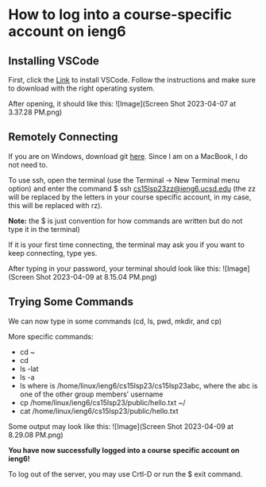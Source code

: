 # How to log into a course-specific account on ieng6
## Installing VSCode
First, click the [Link](https://code.visualstudio.com/) to install VSCode. Follow the instructions and make sure to download with the right operating system.

After opening, it should like this: ![Image](Screen Shot 2023-04-07 at 3.37.28 PM.png)

## Remotely Connecting
If you are on Windows, download git [here](https://gitforwindows.org). Since I am on a MacBook, I do not need to.

To use ssh, open the terminal (use the Terminal → New Terminal menu option) and enter the command $ ssh cs15lsp23zz@ieng6.ucsd.edu (the zz will be replaced by the letters in your course specific account, in my case, this will be replaced with rz). 

**Note:** the $ is just convention for how commands are written but do not type it in the terminal)

If it is your first time connecting, the terminal may ask you if you want to keep connecting, type yes.

After typing in your password, your terminal should look like this: ![Image](Screen Shot 2023-04-09 at 8.15.04 PM.png)

## Trying Some Commands
We can now type in some commands (cd, ls, pwd, mkdir, and cp)

More specific commands: 
* cd ~
* cd
* ls -lat
* ls -a
* ls <directory> where <directory> is /home/linux/ieng6/cs15lsp23/cs15lsp23abc, where the abc is one of the other group members’ username
* cp /home/linux/ieng6/cs15lsp23/public/hello.txt ~/
* cat /home/linux/ieng6/cs15lsp23/public/hello.txt

Some output may look like this: ![Image](Screen Shot 2023-04-09 at 8.29.08 PM.png)

**You have now successfully logged into a course specific account on ieng6!**

To log out of the server, you may use Crtl-D or run the $ exit command.


